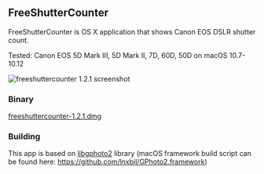 ## FreeShutterCounter

FreeShutterCounter is OS X application that shows Canon EOS DSLR shutter count.

Tested: Canon EOS 5D Mark III, 5D Mark II, 7D, 60D, 50D on macOS 10.7-10.12

![freeshuttercounter 1.2.1 screenshot](http://orlv.github.io/freeshuttercounter/freeshuttercounter-1.2.1.png)

### Binary

[freeshuttercounter-1.2.1.dmg](https://github.com/orlv/freeshuttercounter/releases/download/1.2.2/freeshuttercounter-1.2.2.dmg)

### Building
This app is based on [libgphoto2](https://github.com/gphoto/libgphoto2) library 
(macOS framework build script can be found here: https://github.com/lnxbil/GPhoto2.framework)
